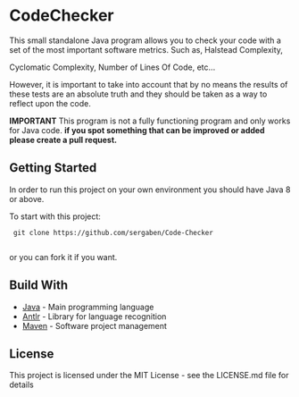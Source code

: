 # CodeChecker


This small standalone Java program allows you to check your code with a set of the most important software metrics. Such as, Halstead Complexity,

Cyclomatic Complexity, Number of Lines Of Code, etc...

However, it is important to take into account that by no means the results of these tests are an absolute truth and they should be taken
as a way to reflect upon the code.

**IMPORTANT** This program is not a fully functioning program and only works for Java code. **if you spot something that can be improved or added please create a pull request.**


## Getting Started

In order to run this project on your own environment you should have Java 8 or above.

To start with this project:

```
 git clone https://github.com/sergaben/Code-Checker
 
```
or you can fork it if you want.

## Build With

- [Java](https://java.com/en/download/faq/develop.xml) - Main programming language
- [Antlr](http://www.antlr.org/) - Library for language recognition
- [Maven](https://maven.apache.org/) - Software project management

## License

This project is licensed under the MIT License - see the LICENSE.md file for details
